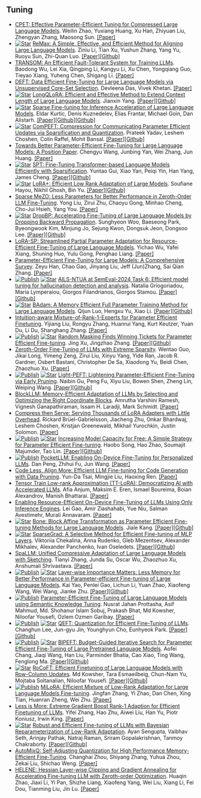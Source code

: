 

## Tuning
* [CPET: Effective Parameter-Efficient Tuning for Compressed Large Language Models](https://arxiv.org/abs/2307.07705). Weilin Zhao, Yuxiang Huang, Xu Han, Zhiyuan Liu, Zhengyan Zhang, Maosong Sun. [[Paper]](https://arxiv.org/abs/2307.07705)
* [![Star](https://img.shields.io/github/stars/liziniu/ReMax.svg?style=social&label=Star)](https://github.com/liziniu/ReMax) [ReMax: A Simple, Effective, and Efficient Method for Aligning Large Language Models](https://arxiv.org/abs/2310.10505). Ziniu Li, Tian Xu, Yushun Zhang, Yang Yu, Ruoyu Sun, Zhi-Quan Luo. [[Paper]](https://arxiv.org/abs/2310.10505)[[Github]](https://github.com/liziniu/ReMax)
* [TRANSOM: An Efficient Fault-Tolerant System for Training LLMs](https://arxiv.org/abs/2310.10046). Baodong Wu, Lei Xia, Qingping Li, Kangyu Li, Xu Chen, Yongqiang Guo, Tieyao Xiang, Yuheng Chen, Shigang Li. [[Paper]](https://arxiv.org/abs/2310.10046)
* [DEFT: Data Efficient Fine-Tuning for Large Language Models via Unsupervised Core-Set Selection](https://arxiv.org/abs/2310.16776). Devleena Das, Vivek Khetan. [[Paper]](https://arxiv.org/abs/2310.16776)
* [![Star](https://img.shields.io/github/stars/yangjianxin1/LongQLoRA.svg?style=social&label=Star)](https://github.com/yangjianxin1/LongQLoRA) [LongQLoRA: Efficient and Effective Method to Extend Context Length of Large Language Models](https://arxiv.org/abs/2311.04879). Jianxin Yang. [[Paper]](https://arxiv.org/abs/2311.04879)[[Github]](https://github.com/yangjianxin1/LongQLoRA)
* [![Star](https://img.shields.io/github/stars/ist-daslab/sparsefinetuning.svg?style=social&label=Star)](https://github.com/ist-daslab/sparsefinetuning) [Sparse Fine-tuning for Inference Acceleration of Large Language Models](https://arxiv.org/abs/2310.06927v2). Eldar Kurtic, Denis Kuznedelev, Elias Frantar, Michael Goin, Dan Alistarh. [[Paper]](https://arxiv.org/abs/2310.06927v2)[[Github]](https://github.com/ist-daslab/sparsefinetuning)[[Github]](https://github.com/neuralmagic/deepsparse/tree/main/research/mpt)
* [![Star](https://img.shields.io/github/stars/prateeky2806/compeft.svg?style=social&label=Star)](https://github.com/prateeky2806/compeft) [ComPEFT: Compression for Communicating Parameter Efficient Updates via Sparsification and Quantization](https://arxiv.org/abs/2311.13171). Prateek Yadav, Leshem Choshen, Colin Raffel, Mohit Bansal. [[Paper]](https://arxiv.org/abs/2311.13171)[[Github]](https://github.com/prateeky2806/compeft)
* [Towards Better Parameter-Efficient Fine-Tuning for Large Language Models: A Position Paper](https://arxiv.org/abs/2311.13126). Chengyu Wang, Junbing Yan, Wei Zhang, Jun Huang. [[Paper]](https://arxiv.org/abs/2311.13126)
* [![Star](https://img.shields.io/github/stars/ytgui/SPT-proto.svg?style=social&label=Star)](https://github.com/ytgui/SPT-proto) [SPT: Fine-Tuning Transformer-based Language Models Efficiently with Sparsification](https://arxiv.org/abs/2312.10365). Yuntao Gui, Xiao Yan, Peiqi Yin, Han Yang, James Cheng. [[Paper]](https://arxiv.org/abs/2312.10365)[[Github]](https://github.com/ytgui/SPT-proto)
* [![Star](https://img.shields.io/github/stars/nikhil-ghosh-berkeley/loraplus.svg?style=social&label=Star)](https://github.com/nikhil-ghosh-berkeley/loraplus) [LoRA+: Efficient Low Rank Adaptation of Large Models](https://arxiv.org/abs/2402.12354). Soufiane Hayou, Nikhil Ghosh, Bin Yu. [[Paper]](https://arxiv.org/abs/2402.12354)[[Github]](https://github.com/nikhil-ghosh-berkeley/loraplus)
* [Sparse MeZO: Less Parameters for Better Performance in Zeroth-Order LLM Fine-Tuning](https://arxiv.org/abs/2402.15751). Yong Liu, Zirui Zhu, Chaoyu Gong, Minhao Cheng, Cho-Jui Hsieh, Yang You. [[Paper]](https://arxiv.org/abs/2402.15751)
* [![Star](https://img.shields.io/github/stars/WooSunghyeon/dropbp.svg?style=social&label=Star)](https://github.com/WooSunghyeon/dropbp) [DropBP: Accelerating Fine-Tuning of Large Language Models by Dropping Backward Propagation](https://arxiv.org/abs/2402.17812). Sunghyeon Woo, Baeseong Park, Byeongwook Kim, Minjung Jo, Sejung Kwon, Dongsuk Jeon, Dongsoo Lee. [[Paper]](https://arxiv.org/abs/2402.17812)[[Github]](https://github.com/WooSunghyeon/dropbp)
* [LoRA-SP: Streamlined Partial Parameter Adaptation for Resource-Efficient Fine-Tuning of Large Language Models](https://arxiv.org/abs/2403.08822). Yichao Wu, Yafei Xiang, Shuning Huo, Yulu Gong, Penghao Liang. [[Paper]](https://arxiv.org/abs/2403.08822)
* [Parameter-Efficient Fine-Tuning for Large Models: A Comprehensive Survey](https://arxiv.org/abs/2403.14608). Zeyu Han, Chao Gao, Jinyang Liu, Jeff (Jun)Zhang, Sai Qian Zhang. [[Paper]](https://arxiv.org/abs/2403.14608)
* [![Publish](https://img.shields.io/badge/Conference-SemEval'24-blue)]() [![Star](https://img.shields.io/github/stars/ngregoriade/Semeval2024-Shroom.svg?style=social&label=Star)](https://github.com/ngregoriade/Semeval2024-Shroom) [AILS-NTUA at SemEval-2024 Task 6: Efficient model tuning for hallucination detection and analysis](https://arxiv.org/pdf/2404.01210.pdf). Natalia Griogoriadou, Maria Lymperaiou, Giorgos Filandrianos, Giorgos Stamou. [[Paper]](https://arxiv.org/pdf/2404.01210.pdf)[[Github]](https://github.com/ngregoriade/Semeval2024-Shroom)
* [![Star](https://img.shields.io/github/stars/Ledzy/BAdam.svg?style=social&label=Star)](https://github.com/Ledzy/BAdam) [BAdam: A Memory Efficient Full Parameter Training Method for Large Language Models](https://arxiv.org/abs/2404.02827). Qijun Luo, Hengxu Yu, Xiao Li. [[Paper]](https://arxiv.org/abs/2404.02827)[[Github]](https://github.com/Ledzy/BAdam)
* [Intuition-aware Mixture-of-Rank-1-Experts for Parameter Efficient Finetuning](https://arxiv.org/abs/2404.08985). Yijiang Liu, Rongyu Zhang, Huanrui Yang, Kurt Keutzer, Yuan Du, Li Du, Shanghang Zhang. [[Paper]](https://arxiv.org/abs/2404.08985)
* [![Publish](https://img.shields.io/badge/Conference-ICML'24-blue)]() [![Star](https://img.shields.io/github/stars/JingXuTHU/Random-Masking-Finds-Winning-Tickets-for-Parameter-Efficient-Fine-tuning.svg?style=social&label=Star)](https://github.com/JingXuTHU/Random-Masking-Finds-Winning-Tickets-for-Parameter-Efficient-Fine-tuning) [Random Masking Finds Winning Tickets for Parameter Efficient Fine-tuning](https://arxiv.org/abs/2405.02596). Jing Xu, Jingzhao Zhang. [[Paper]](https://arxiv.org/abs/2405.02596)[[Github]](https://github.com/JingXuTHU/Random-Masking-Finds-Winning-Tickets-for-Parameter-Efficient-Fine-tuning)
* [Zeroth-Order Fine-Tuning of LLMs with Extreme Sparsity](https://arxiv.org/abs/2406.02913). Wentao Guo, Jikai Long, Yimeng Zeng, Zirui Liu, Xinyu Yang, Yide Ran, Jacob R. Gardner, Osbert Bastani, Christopher De Sa, Xiaodong Yu, Beidi Chen, Zhaozhuo Xu. [[Paper]](https://arxiv.org/abs/2406.02913)
* [![Publish](https://img.shields.io/badge/Conference-ACL'24%20Findings-blue)]() [![Star](https://img.shields.io/github/stars/gccnlp/Light-PEFT.svg?style=social&label=Star)](https://github.com/gccnlp/Light-PEFT) [Light-PEFT: Lightening Parameter-Efficient Fine-Tuning via Early Pruning](https://arxiv.org/abs/2406.03792). Naibin Gu, Peng Fu, Xiyu Liu, Bowen Shen, Zheng Lin, Weiping Wang. [[Paper]](https://arxiv.org/abs/2406.03792)[[Github]](https://github.com/gccnlp/Light-PEFT)
* [BlockLLM: Memory-Efficient Adaptation of LLMs by Selecting and Optimizing the Right Coordinate Blocks](https://arxiv.org/abs/2406.17296). Amrutha Varshini Ramesh, Vignesh Ganapathiraman, Issam H. Laradji, Mark Schmidt. [[Paper]](https://arxiv.org/abs/2406.17296)
* [Compress then Serve: Serving Thousands of LoRA Adapters with Little Overhead](https://arxiv.org/abs/2407.00066). Rickard Brüel-Gabrielsson, Jiacheng Zhu, Onkar Bhardwaj, Leshem Choshen, Kristjan Greenewald, Mikhail Yurochkin, Justin Solomon. [[Paper]](https://arxiv.org/abs/2407.00066)
* [![Publish](https://img.shields.io/badge/Conference-ICLR'24-blue)]() [![Star](https://img.shields.io/github/stars/LINs-lab/CapaBoost.svg?style=social&label=Star)](https://github.com/LINs-lab/CapaBoost) [Increasing Model Capacity for Free: A Simple Strategy for Parameter Efficient Fine-tuning](https://arxiv.org/abs/2407.01320). Haobo Song, Hao Zhao, Soumajit Majumder, Tao Lin. [[Paper]](https://arxiv.org/abs/2407.01320)[[Github]](https://github.com/LINs-lab/CapaBoost)
* [![Publish](https://img.shields.io/badge/Conference-ACL'24%20PrivateNLP-blue)]() [PocketLLM: Enabling On-Device Fine-Tuning for Personalized LLMs](https://arxiv.org/abs/2407.01031). Dan Peng, Zhihui Fu, Jun Wang. [[Paper]](https://arxiv.org/abs/2407.01031)
* [Code Less, Align More: Efficient LLM Fine-tuning for Code Generation with Data Pruning](https://arxiv.org/abs/2407.05040). Yun-Da Tsai, Mingjie Liu, Haoxing Ren. [[Paper]](https://arxiv.org/abs/2407.05040)
* [Tensor Train Low-rank Approximation (TT-LoRA): Democratizing AI with Accelerated LLMs](https://arxiv.org/abs/2408.01008). Afia Anjum, Maksim E. Eren, Ismael Boureima, Boian Alexandrov, Manish Bhattarai. [[Paper]](https://arxiv.org/abs/2408.01008)
* [Enabling Resource-Efficient On-Device Fine-Tuning of LLMs Using Only Inference Engines](https://arxiv.org/abs/2409.15520). Lei Gao, Amir Ziashahabi, Yue Niu, Salman Avestimehr, Murali Annavaram. [[Paper]](https://arxiv.org/abs/2409.15520)
* [![Star](https://img.shields.io/github/stars/JL-er/Bone.svg?style=social&label=Star)](https://github.com/JL-er/Bone) [Bone: Block Affine Transformation as Parameter Efficient Fine-tuning Methods for Large Language Models](https://arxiv.org/abs/2409.15371). Jiale Kang. [[Paper]](https://arxiv.org/abs/2409.15371)[[Github]](https://github.com/JL-er/Bone)
* [![Star](https://img.shields.io/github/stars/sayankotor/sparse_grads.svg?style=social&label=Star)](https://github.com/sayankotor/sparse_grads) [SparseGrad: A Selective Method for Efficient Fine-tuning of MLP Layers](https://arxiv.org/abs/2410.07383). Viktoriia Chekalina, Anna Rudenko, Gleb Mezentsev, Alexander Mikhalev, Alexander Panchenko, Ivan Oseledets. [[Paper]](https://arxiv.org/abs/2410.07383)[[Github]](https://github.com/sayankotor/sparse_grads)
* [SpaLLM: Unified Compressive Adaptation of Large Language Models with Sketching](https://arxiv.org/abs/2410.06364). Tianyi Zhang, Junda Su, Oscar Wu, Zhaozhuo Xu, Anshumali Shrivastava. [[Paper]](https://arxiv.org/abs/2410.06364)
* [![Publish](https://img.shields.io/badge/Conference-EMNLP'24-blue)]() [![Star](https://img.shields.io/github/stars/Kaiseem/IST.svg?style=social&label=Star)](https://github.com/Kaiseem/IST) [Layer-wise Importance Matters: Less Memory for Better Performance in Parameter-efficient Fine-tuning of Large Language Models](https://arxiv.org/abs/2410.11772). Kai Yao, Penlei Gao, Lichun Li, Yuan Zhao, Xiaofeng Wang, Wei Wang, Jianke Zhu. [[Paper]](https://arxiv.org/abs/2410.11772)[[Github]](https://github.com/Kaiseem/IST)
* [![Publish](https://img.shields.io/badge/Conference-Nature%20Scientific%20Reports-blue)]() [Parameter-Efficient Fine-Tuning of Large Language Models using Semantic Knowledge Tuning](https://arxiv.org/abs/2410.08598). Nusrat Jahan Prottasha, Asif Mahmud, Md. Shohanur Islam Sobuj, Prakash Bhat, Md Kowsher, Niloofar Yousefi, Ozlem Ozmen Garibay. [[Paper]](https://arxiv.org/abs/2410.08598)
* [![Publish](https://img.shields.io/badge/Conference-EMNLP'24%20Findings-blue)]() [![Star](https://img.shields.io/github/stars/xvyaward/qeft.svg?style=social&label=Star)](https://github.com/xvyaward/qeft) [QEFT: Quantization for Efficient Fine-Tuning of LLMs](https://arxiv.org/abs/2410.08661). Changhun Lee, Jun-gyu Jin, Younghyun Cho, Eunhyeok Park. [[Paper]](https://arxiv.org/abs/2410.08661)[[Github]](https://github.com/xvyaward/qeft)
* [![Publish](https://img.shields.io/badge/Conference-EMNLP'24%20Findings-blue)]() [![Star](https://img.shields.io/github/stars/Aofei-Chang/BIPEFT.svg?style=social&label=Star)](https://github.com/Aofei-Chang/BIPEFT) [BIPEFT: Budget-Guided Iterative Search for Parameter Efficient Fine-Tuning of Large Pretrained Language Models](https://arxiv.org/abs/2410.09079). Aofei Chang, Jiaqi Wang, Han Liu, Parminder Bhatia, Cao Xiao, Ting Wang, Fenglong Ma. [[Paper]](https://arxiv.org/abs/2410.09079)[[Github]](https://github.com/Aofei-Chang/BIPEFT)
* [![Star](https://img.shields.io/github/stars/Kowsher/RoCoFT.svg?style=social&label=Star)](https://github.com/Kowsher/RoCoFT) [RoCoFT: Efficient Finetuning of Large Language Models with Row-Column Updates](https://arxiv.org/abs/2410.10075). Md Kowsher, Tara Esmaeilbeig, Chun-Nam Yu, Mojtaba Soltanalian, Niloofar Yousefi. [[Paper]](https://arxiv.org/abs/2410.10075)[[Github]](https://github.com/Kowsher/RoCoFT)
* [![Publish](https://img.shields.io/badge/Conference-EMNLP'24%20Findings-blue)]() [MiLoRA: Efficient Mixture of Low-Rank Adaptation for Large Language Models Fine-tuning](https://arxiv.org/abs/2410.18035). Jingfan Zhang, Yi Zhao, Dan Chen, Xing Tian, Huanran Zheng, Wei Zhu. [[Paper]](https://arxiv.org/abs/2410.18035)
* [Less is More: Extreme Gradient Boost Rank-1 Adaption for Efficient Finetuning of LLMs](https://arxiv.org/abs/2410.19694). Yifei Zhang, Hao Zhu, Aiwei Liu, Han Yu, Piotr Koniusz, Irwin King. [[Paper]](https://arxiv.org/abs/2410.19694)
* [![Star](https://img.shields.io/github/stars/LCS2-IIITD/MonteCLoRA.svg?style=social&label=Star)](https://github.com/LCS2-IIITD/MonteCLoRA) [Robust and Efficient Fine-tuning of LLMs with Bayesian Reparameterization of Low-Rank Adaptation](https://arxiv.org/abs/2411.04358). Ayan Sengupta, Vaibhav Seth, Arinjay Pathak, Natraj Raman, Sriram Gopalakrishnan, Tanmoy Chakraborty. [[Paper]](https://arxiv.org/abs/2411.04358)[[Github]](https://github.com/LCS2-IIITD/MonteCLoRA)
* [AutoMixQ: Self-Adjusting Quantization for High Performance Memory-Efficient Fine-Tuning](https://arxiv.org/abs/2411.13814). Changhai Zhou, Shiyang Zhang, Yuhua Zhou, Zekai Liu, Shichao Weng. [[Paper]](https://arxiv.org/abs/2411.13814)
* [HELENE: Hessian Layer-wise Clipping and Gradient Annealing for Accelerating Fine-tuning LLM with Zeroth-order Optimization](https://arxiv.org/abs/2411.10696). Huaqin Zhao, Jiaxi Li, Yi Pan, Shizhe Liang, Xiaofeng Yang, Wei Liu, Xiang Li, Fei Dou, Tianming Liu, Jin Lu. [[Paper]](https://arxiv.org/abs/2411.10696)